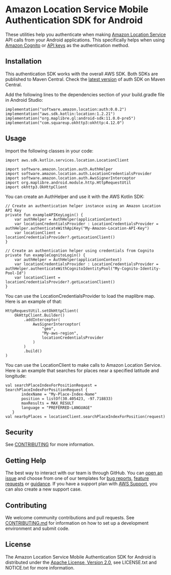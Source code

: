 # Amazon Location Service Mobile Authentication SDK for Android

These utilities help you authenticate when making [Amazon Location Service](https://aws.amazon.com/location/) API calls from your Android applications. This specifically helps when using [Amazon Cognito](https://docs.aws.amazon.com/location/latest/developerguide/authenticating-using-cognito.html) or [API keys](https://docs.aws.amazon.com/location/latest/developerguide/using-apikeys.html) as the authentication method.

## Installation

This authentication SDK works with the overall AWS SDK. Both SDKs are published to Maven Central.
Check the [latest version](https://mvnrepository.com/artifact/software.amazon.location/auth) of auth
SDK on Maven Central.

Add the following lines to the dependencies section of your build.gradle file in Android Studio:

```
implementation("software.amazon.location:auth:0.0.2")
implementation("aws.sdk.kotlin:location:1.2.21")
implementation("org.maplibre.gl:android-sdk:11.0.0-pre5")
implementation("com.squareup.okhttp3:okhttp:4.12.0")
```

## Usage

Import the following classes in your code:

```
import aws.sdk.kotlin.services.location.LocationClient

import software.amazon.location.auth.AuthHelper
import software.amazon.location.auth.LocationCredentialsProvider
import software.amazon.location.auth.AwsSignerInterceptor
import org.maplibre.android.module.http.HttpRequestUtil
import okhttp3.OkHttpClient
```

You can create an AuthHelper and use it with the AWS Kotlin SDK:

```
// Create an authentication helper instance using an Amazon Location API Key
private fun exampleAPIKeyLogin() {
    var authHelper = AuthHelper(applicationContext)
    var locationCredentialsProvider : LocationCredentialsProvider = authHelper.authenticateWithApiKey("My-Amazon-Location-API-Key")
    var locationClient = locationCredentialsProvider?.getLocationClient()
}
```

```
// Create an authentication helper using credentials from Cognito
private fun exampleCognitoLogin() {
    var authHelper = AuthHelper(applicationContext)
    var locationCredentialsProvider : LocationCredentialsProvider = authHelper.authenticateWithCognitoIdentityPool("My-Cognito-Identity-Pool-Id")
    var locationClient = locationCredentialsProvider?.getLocationClient()
}
```
You can use the LocationCredentialsProvider to load the maplibre map. Here is an example of that:

```
HttpRequestUtil.setOkHttpClient(
    OkHttpClient.Builder()
        .addInterceptor(
            AwsSignerInterceptor(
                "geo",
                "My-aws-region",
                locationCredentialsProvider
            )
        )
        .build()
)
```

You can use the LocationClient to make calls to Amazon Location Service. Here is an example that searches for places near a specified latitude and longitude:

```
val searchPlaceIndexForPositionRequest = SearchPlaceIndexForPositionRequest {
       indexName = "My-Place-Index-Name"
       position = listOf(30.405423, -97.718833)
       maxResults = MAX_RESULT
       language = "PREFERRED-LANGUAGE"
   }
val nearbyPlaces = locationClient.searchPlaceIndexForPosition(request)
```

## Security

See [CONTRIBUTING](CONTRIBUTING.md#security-issue-notifications) for more information.

## Getting Help

The best way to interact with our team is through GitHub.
You can [open an issue](https://github.com/aws-geospatial/amazon-location-mobile-auth-sdk-android/issues/new/choose) and choose from one of our templates for
[bug reports](https://github.com/aws-geospatial/amazon-location-mobile-auth-sdk-android/issues/new?assignees=&labels=bug%2C+needs-triage&template=---bug-report.md&title=),
[feature requests](https://github.com/aws-geospatial/amazon-location-mobile-auth-sdk-android/issues/new?assignees=&labels=feature-request&template=---feature-request.md&title=)
or [guidance](https://github.com/aws-geospatial/amazon-location-mobile-auth-sdk-android/issues/new?assignees=&labels=guidance%2C+needs-triage&template=---questions---help.md&title=).
If you have a support plan with [AWS Support](https://aws.amazon.com/premiumsupport/), you can also create a new support case.

## Contributing

We welcome community contributions and pull requests. See [CONTRIBUTING.md](https://github.com/aws-geospatial/amazon-location-mobile-auth-sdk-android/blob/master/CONTRIBUTING.md) for information on how to set up a development environment and submit code.

## License

The Amazon Location Service Mobile Authentication SDK for Android is distributed under the
[Apache License, Version 2.0](http://www.apache.org/licenses/LICENSE-2.0),
see LICENSE.txt and NOTICE.txt for more information.
